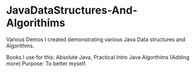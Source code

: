 # JavaDataStructures-And-Algorithims
Various Demos I created demonstrating various Java Data structures and Algorithms.

Books I use for this: Absolute Java, Practical Intro Java Algorthims (Adding more)
Purpose: To better myself.
